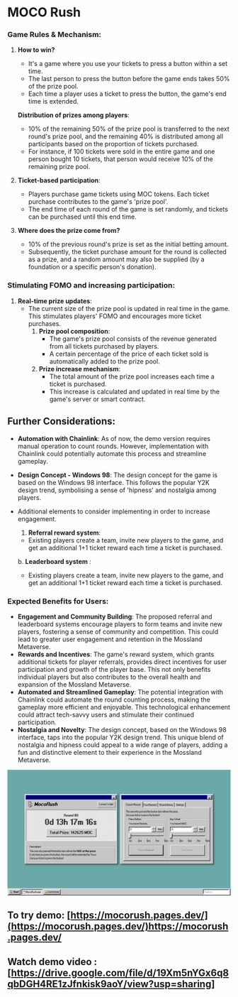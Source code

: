 # MOCO Rush

### Game Rules & Mechanism:

1. **How to win?**
    - It's a game where you use your tickets to press a button within a set time.
    - The last person to press the button before the game ends takes 50% of the prize pool.
    - Each time a player uses a ticket to press the button, the game's end time is extended.
    
    **Distribution of prizes among players**:
    
    - 10% of the remaining 50% of the prize pool is transferred to the next round's prize pool, and the remaining 40% is distributed among all participants based on the proportion of tickets purchased.
    - For instance, if 100 tickets were sold in the entire game and one person bought 10 tickets, that person would receive 10% of the remaining prize pool.
2. **Ticket-based participation**:
    - Players purchase game tickets using MOC tokens. Each ticket purchase contributes to the game's 'prize pool'.
    - The end time of each round of the game is set randomly, and tickets can be purchased until this end time.
3. **Where does the prize come from?**
    - 10% of the previous round's prize is set as the initial betting amount.
    - Subsequently, the ticket purchase amount for the round is collected as a prize, and a random amount may also be supplied (by a foundation or a specific person's donation).

### Stimulating FOMO and increasing participation:

1. **Real-time prize updates**:
    - The current size of the prize pool is updated in real time in the game. This stimulates players' FOMO and encourages more ticket purchases.
        1. **Prize pool composition**:
            - The game's prize pool consists of the revenue generated from all tickets purchased by players.
            - A certain percentage of the price of each ticket sold is automatically added to the prize pool.
        2. **Prize increase mechanism**:
            - The total amount of the prize pool increases each time a ticket is purchased.
            - This increase is calculated and updated in real time by the game's server or smart contract.

      
## Further Considerations:
- **Automation with Chainlink**: As of now, the demo version requires manual operation to count rounds. However, implementation with Chainlink could potentially automate this process and streamline gameplay.
- **Design Concept - Windows 98**: The design concept for the game is based on the Windows 98 interface. This follows the popular Y2K design trend, symbolising a sense of 'hipness' and nostalgia among players.

- Additional elements to consider implementing in order to increase engagement.
    1. **Referral reward system**:
    - Existing players create a team, invite new players to the game, and get an additional 1+1 ticket reward each time a ticket is purchased.
    
    b. **Leaderboard system** :
    - Existing players create a team, invite new players to the game, and get an additional 1+1 ticket reward each time a ticket is purchased.
      
### Expected Benefits for Users:

- **Engagement and Community Building**: The proposed referral and leaderboard systems encourage players to form teams and invite new players, fostering a sense of community and competition. This could lead to greater user engagement and retention in the Mossland Metaverse.
- **Rewards and Incentives**: The game's reward system, which grants additional tickets for player referrals, provides direct incentives for user participation and growth of the player base. This not only benefits individual players but also contributes to the overall health and expansion of the Mossland Metaverse.
- **Automated and Streamlined Gameplay**: The potential integration with Chainlink could automate the round counting process, making the gameplay more efficient and enjoyable. This technological enhancement could attract tech-savvy users and stimulate their continued participation.
- **Nostalgia and Novelty**: The design concept, based on the Windows 98 interface, taps into the popular Y2K design trend. This unique blend of nostalgia and hipness could appeal to a wide range of players, adding a fun and distinctive element to their experience in the Mossland Metaverse.

![MocoRush Screenshot](./docs/image.png)

## To try demo: [https://mocorush.pages.dev/](https://mocorush.pages.dev/)https://mocorush.pages.dev/
## Watch demo video : [https://drive.google.com/file/d/19Xm5nYGx6q8qbDGH4RE1zJfnkisk9aoY/view?usp=sharing]
